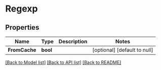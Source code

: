 # Regexp

## Properties
Name | Type | Description | Notes
------------ | ------------- | ------------- | -------------
**FromCache** | **bool** |  | [optional] [default to null]

[[Back to Model list]](../README.md#documentation-for-models) [[Back to API list]](../README.md#documentation-for-api-endpoints) [[Back to README]](../README.md)

